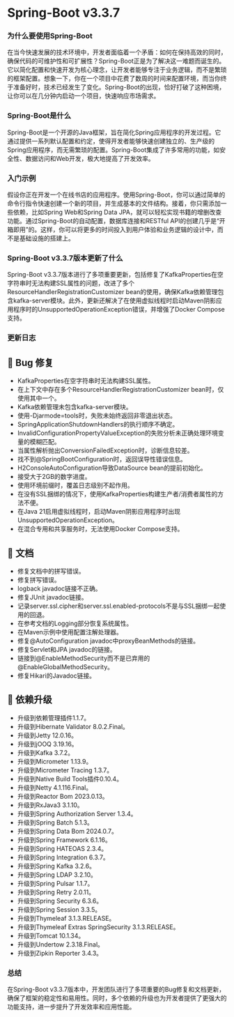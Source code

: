# Spring-Boot v3.3.7
### 为什么要使用Spring-Boot

在当今快速发展的技术环境中，开发者面临着一个矛盾：如何在保持高效的同时，确保代码的可维护性和可扩展性？Spring-Boot正是为了解决这一难题而诞生的。它以简化配置和快速开发为核心理念，让开发者能够专注于业务逻辑，而不是繁琐的框架配置。想象一下，你在一个项目中花费了数周的时间来配置环境，而当你终于准备好时，技术已经发生了变化。Spring-Boot的出现，恰好打破了这种困境，让你可以在几分钟内启动一个项目，快速响应市场需求。

### Spring-Boot是什么

Spring-Boot是一个开源的Java框架，旨在简化Spring应用程序的开发过程。它通过提供一系列默认配置和约定，使得开发者能够快速创建独立的、生产级的Spring应用程序，而无需繁琐的配置。Spring-Boot集成了许多常用的功能，如安全性、数据访问和Web开发，极大地提高了开发效率。

### 入门示例

假设你正在开发一个在线书店的应用程序。使用Spring-Boot，你可以通过简单的命令行指令快速创建一个新的项目，并生成基本的文件结构。接着，你只需添加一些依赖，比如Spring Web和Spring Data JPA，就可以轻松实现书籍的增删改查功能。通过Spring-Boot的自动配置，数据库连接和RESTful API的创建几乎是“开箱即用”的。这样，你可以将更多的时间投入到用户体验和业务逻辑的设计中，而不是基础设施的搭建上。

### Spring-Boot v3.3.7版本更新了什么

Spring-Boot v3.3.7版本进行了多项重要更新，包括修复了KafkaProperties在空字符串时无法构建SSL属性的问题，改进了多个ResourceHandlerRegistrationCustomizer bean的使用，确保Kafka依赖管理包含kafka-server模块。此外，更新还解决了在使用虚拟线程时启动Maven阴影应用程序时的UnsupportedOperationException错误，并增强了Docker Compose支持。

### 更新日志

## 🐞 Bug 修复
- KafkaProperties在空字符串时无法构建SSL属性。
- 在上下文中存在多个ResourceHandlerRegistrationCustomizer bean时，仅使用其中一个。
- Kafka依赖管理未包含kafka-server模块。
- 使用-Djarmode=tools时，失败未始终返回非零退出状态。
- SpringApplicationShutdownHandlers的执行顺序不确定。
- InvalidConfigurationPropertyValueException的失败分析未正确处理环境变量的模糊匹配。
- 当属性解析抛出ConversionFailedException时，诊断信息较差。
- 找不到@SpringBootConfiguration时，返回误导性错误信息。
- H2ConsoleAutoConfiguration导致DataSource bean的提前初始化。
- 接受大于2GB的数字进度。
- 使用环境前缀时，覆盖日志级别不起作用。
- 在没有SSL捆绑的情况下，使用KafkaProperties构建生产者/消费者属性的方法不便。
- 在Java 21启用虚拟线程时，启动Maven阴影应用程序时出现UnsupportedOperationException。
- 在混合专用和共享服务时，无法使用Docker Compose支持。

## 📔 文档
- 修复文档中的拼写错误。
- 修复拼写错误。
- logback javadoc链接不正确。
- 修复JUnit javadoc链接。
- 记录server.ssl.cipher和server.ssl.enabled-protocols不是与SSL捆绑一起使用的回退。
- 在参考文档的Logging部分恢复系统属性。
- 在Maven示例中使用<annotationProcessorPaths>配置注解处理器。
- 修复@AutoConfiguration javadoc中proxyBeanMethods的链接。
- 修复Servlet和JPA javadoc的链接。
- 链接到@EnableMethodSecurity而不是已弃用的@EnableGlobalMethodSecurity。
- 修复Hikari的Javadoc链接。

## 🔨 依赖升级
- 升级到依赖管理插件1.1.7。
- 升级到Hibernate Validator 8.0.2.Final。
- 升级到Jetty 12.0.16。
- 升级到jOOQ 3.19.16。
- 升级到Kafka 3.7.2。
- 升级到Micrometer 1.13.9。
- 升级到Micrometer Tracing 1.3.7。
- 升级到Native Build Tools插件0.10.4。
- 升级到Netty 4.1.116.Final。
- 升级到Reactor Bom 2023.0.13。
- 升级到RxJava3 3.1.10。
- 升级到Spring Authorization Server 1.3.4。
- 升级到Spring Batch 5.1.3。
- 升级到Spring Data Bom 2024.0.7。
- 升级到Spring Framework 6.1.16。
- 升级到Spring HATEOAS 2.3.4。
- 升级到Spring Integration 6.3.7。
- 升级到Spring Kafka 3.2.6。
- 升级到Spring LDAP 3.2.10。
- 升级到Spring Pulsar 1.1.7。
- 升级到Spring Retry 2.0.11。
- 升级到Spring Security 6.3.6。
- 升级到Spring Session 3.3.5。
- 升级到Thymeleaf 3.1.3.RELEASE。
- 升级到Thymeleaf Extras SpringSecurity 3.1.3.RELEASE。
- 升级到Tomcat 10.1.34。
- 升级到Undertow 2.3.18.Final。
- 升级到Zipkin Reporter 3.4.3。

### 总结

在Spring-Boot v3.3.7版本中，开发团队进行了多项重要的Bug修复和文档更新，确保了框架的稳定性和易用性。同时，多个依赖的升级也为开发者提供了更强大的功能支持，进一步提升了开发效率和应用性能。